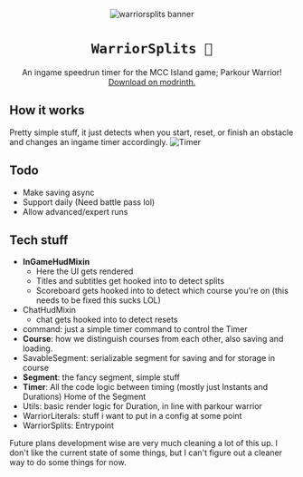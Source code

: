 <p align="center">
 <img src="https://github.com/SimplyMerlin/WarriorSplits/assets/30577208/8226ed97-4b8f-43ef-9991-f41f614f269f" alt="warriorsplits banner">
</p>
<h1 align="center"><code>WarriorSplits 🏃</code></h1>

<p align="center">
 An ingame speedrun timer for the MCC Island game; Parkour Warrior!
 <br>
 <a href="https://modrinth.com/mod/warriorsplits">Download on modrinth.</a>
</p>

## How it works
Pretty simple stuff, it just detects when you start, reset, or finish an obstacle and changes an ingame timer accordingly.
![Timer](https://github.com/SimplyMerlin/WarriorSplits/assets/30577208/3b52e150-0b08-4f6e-bea7-98ab7e70ca14)

## Todo
* Make saving async
* Support daily (Need battle pass lol)
* Allow advanced/expert runs

## Tech stuff

* **InGameHudMixin**
  * Here the UI gets rendered
  * Titles and subtitles get hooked into to detect splits
  * Scoreboard gets hooked into to detect which course you're on (this needs to be fixed this sucks LOL)
* ChatHudMixin
  * chat gets hooked into to detect resets
* command: just a simple timer command to control the Timer
* **Course**: how we distinguish courses from each other, also saving and loading.
* SavableSegment: serializable segment for saving and for storage in course
* **Segment**: the fancy segment, simple stuff
* **Timer**: All the code logic between timing (mostly just Instants and Durations) Home of the Segment
* Utils: basic render logic for Duration, in line with parkour warrior
* WarriorLiterals: stuff i want to put in a config at some point
* WarriorSplits: Entrypoint

Future plans development wise are very much cleaning a lot of this up. I don't like the current state of some things, but I can't figure out a cleaner way to do some things for now.
